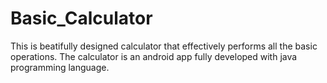 # Basic_Calculator
This is beatifully designed calculator that effectively performs all the basic operations. 
The calculator is an android app fully developed with java programming language.
